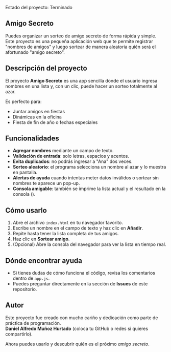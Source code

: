 Estado del proyecto: Terminado

## Amigo Secreto

Puedes organizar un sorteo de amigo secreto de forma rápida y simple. 
Este proyecto es una pequeña aplicación web que te permite registrar "nombres de amigos" y luego sortear de manera aleatoria quién será el afortunado "amigo secreto".  

## Descripción del proyecto
El proyecto **Amigo Secreto** es una app sencilla donde el usuario ingresa nombres en una lista y, con un clic, puede hacer un sorteo totalmente al azar.  

Es perfecto para:  
- Juntar amigos en fiestas 
- Dinámicas en la oficina 
- Fiesta de fin de año o fechas especiales 

## Funcionalidades
- **Agregar nombres** mediante un campo de texto.  
- **Validación de entrada**: solo letras, espacios y acentos.  
- **Evita duplicados**: no podrás ingresar a "Ana" dos veces.   
- **Sorteo aleatorio**: el programa selecciona un nombre al azar y lo muestra en pantalla.  
- **Alertas de ayuda** cuando intentas meter datos inválidos o sortear sin nombres te aparece un pop-up.  
- **Consola amigable**: también se imprime la lista actual y el resultado en la consola ().  

## Cómo usarlo
1. Abre el archivo `index.html` en tu navegador favorito.  
2. Escribe un nombre en el campo de texto y haz clic en **Añadir**.  
3. Repite hasta tener la lista completa de tus amigos.  
4. Haz clic en **Sortear amigo**.  
5. (Opcional) Abre la consola del navegador para ver la lista en tiempo real.

## Dónde encontrar ayuda
- Si tienes dudas de cómo funciona el código, revisa los comentarios dentro de `app.js`.  
- Puedes preguntar directamente en la sección de **Issues** de este repositorio.  

## Autor
Este proyecto fue creado con mucho cariño y dedicación como parte de práctica de programación.  
**Daniel Alfredo Muñoz Hurtado** (coloca tu GitHub o redes si quieres compartirlo).  

Ahora puedes usarlo y descubrir quién es el próximo *amigo secreto*. 
